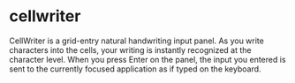 cellwriter
==========

CellWriter is a grid-entry natural handwriting input panel. As you write characters into the cells, your writing is instantly recognized at the character level. When you press Enter on the panel, the input you entered is sent to the currently focused application as if typed on the keyboard.
